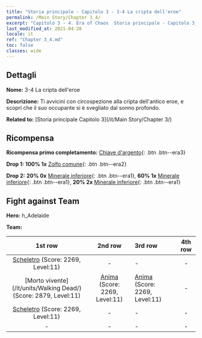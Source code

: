 ```yaml
---
title: "Storia principale - Capitolo 3 - 3-4 La cripta dell'eroe"
permalink: /Main Story/Chapter 3_4/
excerpt: "Capitolo 3 - 4. Era of Chaos  Storia principale - Capitolo 3_4. 3-4 La cripta dell'eroe"
last_modified_at: 2021-04-28
locale: it
ref: "Chapter 3_4.md"
toc: false
classes: wide
---
```


## Dettagli

 **Nome:** 3-4 La cripta dell'eroe

 **Descrizione:** Ti avvicini con circospezione alla cripta dell'antico eroe, e scopri che il suo occupante si è svegliato dal sonno profondo.

 **Related to:** [Storia principale Capitolo 3](/it/Main Story/Chapter 3/)

## Ricompensa

 **Ricompensa primo completamento:** [Chiave d'argento](/ItemsIT/con_693/){: .btn .btn--era3}

 **Drop 1:** **100% 1x** [Zolfo comune](/ItemsIT/mat_9/){: .btn .btn--era2}

 **Drop 2:** **20% 0x** [Minerale inferiore](/ItemsIT/mat_1/){: .btn .btn--era1}, **60% 1x** [Minerale inferiore](/ItemsIT/mat_1/){: .btn .btn--era1}, **20% 2x** [Minerale inferiore](/ItemsIT/mat_1/){: .btn .btn--era1}


## Fight against Team
 **Hero:** h_Adelaide

 **Team:**


  | 1st row | 2nd row | 3rd row | 4th row |
  |:----:|:----:|:----|:----:|
  | [Scheletro](/it/units/Skeleton/) (Score: 2269, Level:11)  | - | - | - |
  | [Morto vivente](/it/units/Walking Dead/) (Score: 2879, Level:11)  | [Anima](/it/units/Wight/) (Score: 2269, Level:11)  | [Anima](/it/units/Wight/) (Score: 2269, Level:11)  | - |
  | [Scheletro](/it/units/Skeleton/) (Score: 2269, Level:11)  | - | - | - |
  | - | - | - | - |



